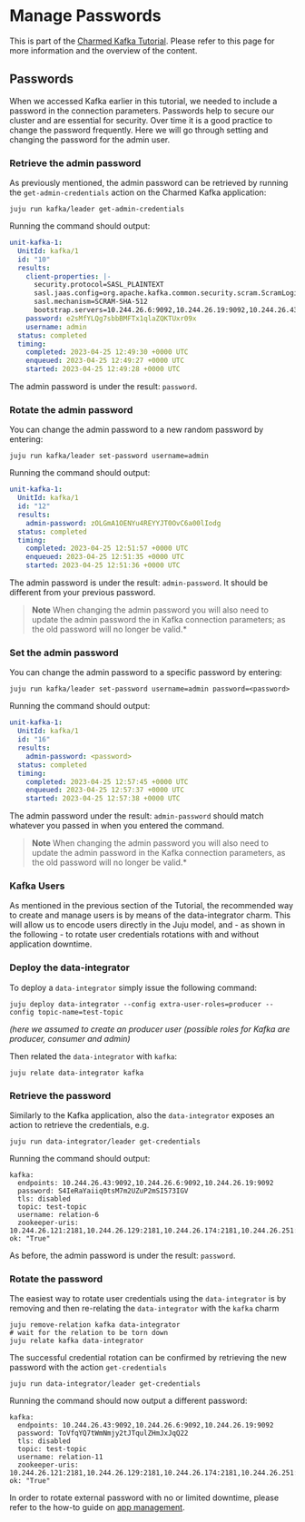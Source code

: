 # Manage Passwords

This is part of the [Charmed Kafka Tutorial](/t/charmed-kafka-tutorial-overview/10571). Please refer to this page for more information and the overview of the content.

## Passwords

When we accessed Kafka earlier in this tutorial, we needed to include a password in the connection parameters. 
Passwords help to secure our cluster and are essential for security. Over time it is a good practice to change the password frequently. Here we will go through setting and changing the password for the admin user.

### Retrieve the admin password
As previously mentioned, the admin password can be retrieved by running the `get-admin-credentials` action on the Charmed Kafka application:
```shell
juju run kafka/leader get-admin-credentials
```
Running the command should output:
```yaml
unit-kafka-1:
  UnitId: kafka/1
  id: "10"
  results:
    client-properties: |-
      security.protocol=SASL_PLAINTEXT
      sasl.jaas.config=org.apache.kafka.common.security.scram.ScramLoginModule required username="admin" password="e2sMfYLQg7sbbBMFTx1qlaZQKTUxr09x";
      sasl.mechanism=SCRAM-SHA-512
      bootstrap.servers=10.244.26.6:9092,10.244.26.19:9092,10.244.26.43:9092
    password: e2sMfYLQg7sbbBMFTx1qlaZQKTUxr09x
    username: admin
  status: completed
  timing:
    completed: 2023-04-25 12:49:30 +0000 UTC
    enqueued: 2023-04-25 12:49:27 +0000 UTC
    started: 2023-04-25 12:49:28 +0000 UTC
```
The admin password is under the result: `password`.


### Rotate the admin password
You can change the admin password to a new random password by entering:
```shell
juju run kafka/leader set-password username=admin
```
Running the command should output:
```yaml
unit-kafka-1:
  UnitId: kafka/1
  id: "12"
  results:
    admin-password: zOLGmA1OENYu4REYYJT0OvC6a00lIodg
  status: completed
  timing:
    completed: 2023-04-25 12:51:57 +0000 UTC
    enqueued: 2023-04-25 12:51:35 +0000 UTC
    started: 2023-04-25 12:51:36 +0000 UTC
```
The admin password is under the result: `admin-password`. It should be different from your previous password.

> **Note** When changing the admin password you will also need to update the admin password the in Kafka connection parameters; as the old password will no longer be valid.*

### Set the admin password
You can change the admin password to a specific password by entering:
```shell
juju run kafka/leader set-password username=admin password=<password>
```
Running the command should output:
```yaml
unit-kafka-1:
  UnitId: kafka/1
  id: "16"
  results:
    admin-password: <password>
  status: completed
  timing:
    completed: 2023-04-25 12:57:45 +0000 UTC
    enqueued: 2023-04-25 12:57:37 +0000 UTC
    started: 2023-04-25 12:57:38 +0000 UTC
```
The admin password under the result: `admin-password` should match whatever you passed in when you entered the command.

> **Note** When changing the admin password you will also need to update the admin password in the Kafka connection parameters, as the old password will no longer be valid.*

### Kafka Users

As mentioned in the previous section of the Tutorial, the recommended way to create and manage users is by means of the data-integrator charm. 
This will allow us to encode users directly in the Juju model, and - as shown in the following - to rotate user credentials rotations with and without application downtime.   

### Deploy the data-integrator 

To deploy a `data-integrator` simply issue the following command:

```
juju deploy data-integrator --config extra-user-roles=producer --config topic-name=test-topic
```

*(here we assumed to create an producer user (possible roles for Kafka are producer, consumer and admin)*
 
Then related the `data-integrator` with `kafka`:

```
juju relate data-integrator kafka
```

### Retrieve the password

Similarly to the Kafka application, also the `data-integrator` exposes an action to retrieve the credentials, e.g. 
```shell
juju run data-integrator/leader get-credentials
```
Running the command should output:
```shell 
kafka:
  endpoints: 10.244.26.43:9092,10.244.26.6:9092,10.244.26.19:9092
  password: S4IeRaYaiiq0tsM7m2UZuP2mSI573IGV
  tls: disabled
  topic: test-topic
  username: relation-6
  zookeeper-uris: 10.244.26.121:2181,10.244.26.129:2181,10.244.26.174:2181,10.244.26.251:2181,10.244.26.28:2181/kafka
ok: "True"
```

As before, the admin password is under the result: `password`.

### Rotate the password

The easiest way to rotate user credentials using the `data-integrator` is by removing and then re-relating the `data-integrator` with the `kafka` charm

```shell
juju remove-relation kafka data-integrator
# wait for the relation to be torn down 
juju relate kafka data-integrator
```

The successful credential rotation can be confirmed by retrieving the new password with the action `get-credentials`

```shell
juju run data-integrator/leader get-credentials 
```

Running the command should now output a different password:
```shell 
kafka:
  endpoints: 10.244.26.43:9092,10.244.26.6:9092,10.244.26.19:9092
  password: ToVfqYQ7tWmNmjy2tJTqulZHmJxJqQ22
  tls: disabled
  topic: test-topic
  username: relation-11
  zookeeper-uris: 10.244.26.121:2181,10.244.26.129:2181,10.244.26.174:2181,10.244.26.251:2181,10.244.26.28:2181/kafka
ok: "True"
```

In order to rotate external password with no or limited downtime, please refer to the how-to guide on [app management](/t/charmed-kafka-how-to-manage-app/10285).